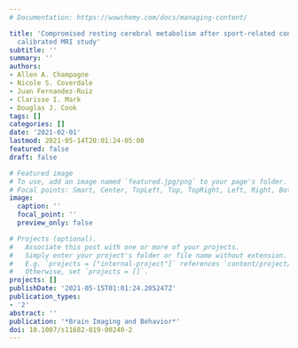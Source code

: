 ```yaml
---
# Documentation: https://wowchemy.com/docs/managing-content/

title: 'Compromised resting cerebral metabolism after sport-related concussion: A
  calibrated MRI study'
subtitle: ''
summary: ''
authors:
- Allen A. Champagne
- Nicole S. Coverdale
- Juan Fernandez-Ruiz
- Clarisse I. Mark
- Douglas J. Cook
tags: []
categories: []
date: '2021-02-01'
lastmod: 2021-05-14T20:01:24-05:00
featured: false
draft: false

# Featured image
# To use, add an image named `featured.jpg/png` to your page's folder.
# Focal points: Smart, Center, TopLeft, Top, TopRight, Left, Right, BottomLeft, Bottom, BottomRight.
image:
  caption: ''
  focal_point: ''
  preview_only: false

# Projects (optional).
#   Associate this post with one or more of your projects.
#   Simply enter your project's folder or file name without extension.
#   E.g. `projects = ["internal-project"]` references `content/project/deep-learning/index.md`.
#   Otherwise, set `projects = []`.
projects: []
publishDate: '2021-05-15T01:01:24.205247Z'
publication_types:
- '2'
abstract: ''
publication: '*Brain Imaging and Behavior*'
doi: 10.1007/s11682-019-00240-2
---
```

